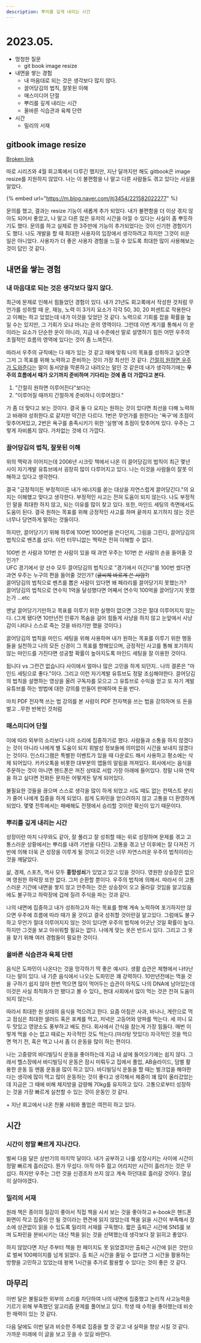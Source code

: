 ```yaml
---
description: 뿌리를 깊게 내리는 시간
---
```


# 2023.05.

* 멍청한 질문
  * git book image resize
* 내면을 쌓는 경험
  * 내 마음대로 되는 것은 생각보다 많지 않다.
  * 끌어당김의 법칙, 잘못된 이해
  * 매스미디어 단절
  * 뿌리를 깊게 내리는 시간
  * 올바른 식습관과 육체 단련
* 시간
  * 밀리의 서재



## gitbook image resize

[Broken link](broken-reference "mention")

따로 시리즈와 4월 회고록에서 다루긴 했지만, 지난 달까지만 해도 gitbook은 image resize를 지원하지 않았다. 나는 이 불편함을 나 말고 다른 사람들도 겪고 있다는 사실을 알았다.&#x20;

{% embed url="https://m.blog.naver.com/jtj3454/221582022277" %}

문의를 했고, 결과는 resize 기능이 새롭게 추가 되었다. 내가 불편함을 더 이상 겪지 않아도 되어서 좋았고, 나 말고 다른 많은 유저의 시간을 아낄 수 있다는 사실이 좀 뿌듯하기도 했다. 문의를 하고 실제로 한 3주만에 기능이 추가되었다는 것이 신기한 경험이기도 했다. 나도 개발을 할 때 최대한 사용자의 입장에서 생각하려고 하지만 그것이 쉬운 일은 아니었다. 사용자가 더 좋은 사용자 경험을 느낄 수 있도록 최대한 많이 사용해보는 것이 답인 것 같다.



## 내면을 쌓는 경험

### 내 마음대로 되는 것은 생각보다 많지 않다.

최근에 문제로 인해서 힘들었던 경험이 있다. 내가 21년도 회고록에서 작성한 것처럼 무언가를 성취할 때 운, 재능, 노력 이 3가지 요소가 각각 50, 30, 20 퍼센트로 작용한다고 이해는 하고 있었는데 내가 이것을 잊었던 것 같다. 노력으로 기회를 잡을 확률을 높일 수는 있지만, 그 기회가 오냐 마냐는 운의 영역이다. 그런데 이번 계기를 통해서 이 운이라는 요소가 단순한 운이 아니라, 지금 내 수준에선 말로 설명하기 힘든 어떤 우주의 초월적인 흐름의 영역에 있다는 것이 좀 느껴진다.

따라서 우주의 규칙에는 다 때가 있는 것 같고 때에 맞춰 나의 목표를 성취하고 싶으면 그저 그 목표를 위해 노력하고 준비하는 것이 가장 최선인 것 같다. [간절히 원하면 우주가 도와준다](https://www.quora.com/It%E2%80%99s-said-that-when-you-desperately-want-something-the-universe-conspires-to-make-it-happen-Is-this-true)는 말이 동서양을 막론하고 내려오는 말인 것 같은데 내가 생각하기에는 **우주의 흐름에서 때가 오기까지 준비하며 기다리는 것에 좀 더 가깝다고 본다.**

1. "간절히 원하면 이루어진다"보다는
2. "이루어질 때까지 간절하게 준비하니 이루어졌다."

가 좀 더 맞다고 보는 것이다. 결국 둘 다 요지는 원하는 것이 있다면 최선을 다해 노력하고 바래야 성취한다.로 같지만 약간은 다르다. 1번은 무언가를 원한다는 '욕구'에 초점이 맞추어져있고, 2번은 욕구를 충족시키기 위한 '실행'에  초점이 맞추어져 있다. 우주는 그렇게 자비롭지 않다. 가차없는 것에 더 가깝다.



### 끌어당김의 법칙, 잘못된 이해

위의 맥락과 이어지는데 2006년 시크릿 책에서 나온 이 끌어당김의 법칙이 최근 몇년 사이 자기계발 유튜브에서 굉장히 많이 다루어지고 있다. 나는 이것을 사람들이 잘못 이해하고 있다고 생각한다.

결국 "긍정적이든 부정적이든 내가 에너지를 쏟는 대상을 자연스럽게 끌어당긴다."의 요지는 이해했고 맞다고 생각한다. 부정적인 사고는 전혀 도움이 되지 않는다. 나도 부정적인 말을 최대한 하지 않고, 되는 이유를 많이 찾고 있다. 또한, 마인드 세팅의 측면에서도 도움이 된다. 결국 원하는 목표를 위해 긍정적인 사고를 하며 끝까지 포기하지 않는 것은 너무나 당연하게 말하는 것들이다.

하지만, 끌어당기기 위해 하루에 100번 1000번을 쓴다던지, 그림을 그린다, 끌어당김의 법칙으로 벤츠를 샀다. 이런 터무니없는 맥락은 전혀 이해할 수 없다.

100번 쓴 사람과 101번 쓴 사람이 있을 때 과연 우주는 101번 쓴 사람의 손을 들어줄 것인가?\
UFC 경기에서 양 선수 모두 끌어당김의 법칙으로 "경기에서 이긴다"를 100번 썼다면 과연 우주는 누구의 편을 들어줄 것인가? (~~글씨체 바르게 쓴 사람?~~)\
끌어당김의 법칙으로 벤츠를 뽑은 사람이 있다면 왜 페라리를 끌어당기지 못했는가?\
끌어당김의 법칙으로 연수익 1억을 달성했다면 어째서 연수익 100억을 끌어당기지 못했는가 ...etc



맨날 끌어당기기만하고 목표를 이루기 위한 실행이 없으면 그것은 절대 이루어지지 않는다. (그게 됐다면 10만년전 인류가 목숨을 걸어 힘들게 사냥을 하지 않고 눈앞에서 사냥감이 나타나 스스로 죽는 것을 바라기만 했을 것이다.)

끌어당김의 법칙을 마인드 세팅을 위해 사용하며 내가 원하는 목표를 이루기 위한 행동들을 실천하고 나의 모든 신경이 그 목표를 향해있으며, 긍정적인 사고를 통해 포기하지 않는 마인드를 가진다면 성공할 확률이 높아지도록 마인드 세팅을 잘 이용한 것이다.

됩니다 vs 그런건 없습니다 사이에서 얼마나 많은 고민을 하게 되던지.. 나의 결론은 "마인드 세팅으로 좋다."이다. 그리고 이런 자기계발 유튜브도 정말 조심해야한다. 끌어당김의 법칙을 설명하는 영상을 올려 구독자를 모으고 그 유튜브로 수익을 얻고 또 자기 계발 유튜브를 하는 방법에 대한 강의를 만들어 판매하며 돈을 번다.

마치 PDF 전자책 쓰는 법 강의를 본 사람이 PDF 전자책을 쓰는 법을 강의하며 또 돈을 벌고 ..무한 반복인 것처럼



### 매스미디어 단절

이에 따라 외부의 소리보다 나의 소리에 집중하기로 했다. 사람들과 소통을 하지 않겠다는 것이 아니라 나에게 별 도움이 되지 휘발성 정보들에 의미없이 시간을 보내지 않겠다는 것이다. 인스타그램은 특별한 이벤트가 있을 때 다운로드 해서 사용하고 평소에는 삭제 되어있다. 카카오톡을 비롯한 대부분의 앱들의 알림을 꺼져있다. 회사에서는 음식을 주문하는 것이 아니면 핸드폰은 꺼진 상태로 서랍 가장 아래에 들어있다. 정말 나와 연락을 하고 싶다면 전화든 문자든 어떻게든 닿게 되어있다.

불필요한 것들을 끊으며 스스로 생각을 많이 하게 되었고 시도 때도 없는 컨텍스트 분리가 줄어 나에게 집중을 하게 되었다. 쉽게 도파민을 얻으려하지 않고 고통을 더 환영하게 되었다. 몇몇 전투에서는 패배해도 전쟁에서 승리할 것이란 확신이 있기 때문이다.



### 뿌리를 깊게 내리는 시간

성장이란 마치 나무와도 같아, 잘 풀리고 잘 성취할 때는 위로 성장하며 문제를 겪고 고통스러운 상황에서는 뿌리를 내려 기반을 다진다. 고통을 겪고 난 이후에는 잘 다져진 기반에 의해 더욱 큰 성장을 이루게 될 것이고 이것은 너무 자연스러운 우주의 법칙이라는 것을 깨달았다.

삶, 경제, 스포츠, 역사 모두 **흥망성쇠**가 있었고 있고 있을 것이다. 영원한 상승장은 없으며 영원한 하락장 또한 없다. 그저 순환할 뿐이다. 우주의 법칙에 의해서. 따라서 이 고통스러운 기간에 내면을 쌓지 않고 안주하는 것은 상승장이 오고 올라갈 것임을 알고있음에도 불구하고 하락장에 겁에 질려 주식을 파는 것과 같다.

나의 내면에 집중하고 내가 성취하고자 하는 목표를 향해 계속 노력하여 포기하지만 않으면 우주에 흐름에 따라 때가 올 것이고 결국 성취할 것이란걸 알고있다. 그럼에도 불구하고 무언가 절대 이루어지지 않는 것이 있다면 우주의 법칙에 어긋난 것일 확률이 높다. 하지만 그것을 보고 아쉬워할 필요는 없다. 나에게 맞는 옷은 반드시 있다. 그리고 그 옷을 찾기 위해 여러 경험들이 필요한 것이다.



### 올바른 식습관과 육체 단련

음식은 도파민이 나온다는 것을 망각하기 딱 좋은 예시다. 생활 습관은 체형에서 나타난다는 말이 있다. 내 기준 음식에서 나오는 도파민은 꽤 강력하다. 10만년전에는 먹을 것을 구하기 쉽지 않아 한번 먹으면 많이 먹어두는 습관이 아직도 나의 DNA에 남아있는데 이것은 사실 최적화가 안 됐다고 볼 수 있다,, 현대 사회에서 많이 먹는 것은 전혀 도움이 되지 않는다.

따라서 최대한 원 상태의 음식을 먹으려고 한다. 요즘 아침은 사과, 바나나, 계란으로 먹고 점심은 최대한 샐러드 혹은 포케를 먹고, 저녁은 고등어와 양파를 먹는다. 세 끼니 모두 맛있고 영양소도 풍부하고 배도 찬다. 회사에서 간식을 참는게 가장 힘들다. 매번 이렇게 먹을 수는 없고 때로는 자극적인 것도 먹는다.(마라탕 맛있다) 자극적인 것을 먹으면 먹기 전, 혹은 먹고 나서 좀 더 운동을 많이 하는 편이다.



나는 고중량의 바디빌딩식 운동을 좋아하는데 지금 내 삶에 들어오기에는 쉽지 않다. 그래서 헬스장에서 바디빌딩식 운동은 잠시 미뤄두고 집에서 풀업, AB슬라이드, 덤벨 활용한 운동 등 맨몸 운동을 많이 하고 있다. 바디빌딩식 운동을 할 때는 벌크업을 해야한다는 생각에 많이 먹고 많이 운동하는 것이 좋다고 생각해서 체중이 꽤 많이 올라갔었는데 지금은 그 때에 비해 체지방을 감량해 70kg를 유지하고 있다. 고통으로부터 성장하는 것을 가장 빠르게 실천할 수 있는 것이 운동인 것 같다.

\+ 지난 회고에서 나온 찬물 샤워와 풀업은 여전히 하고 있다.





## 시간

### 시간이 정말 빠르게 지나간다.

벌써 다음 달은 상반기의 마지막 달이다. 내가 공부하고 나를 성장시키는 사이에 시간이 정말 빠르게 흘러갔다. 뭔가 무섭다. 아직 아주 젊고 어리지만 시간이 흘러가는 것은 무섭다. 하지만 우주는 그런 것을 신경조차 쓰지 않고 계속 하던대로 흘러갈 것이다. 열심히 살아야겠다.



### 밀리의 서재

원래 책은 종이의 질감이 좋아서 직접 책을 사서 보는 것을 좋아하고 e-book은 핸드폰 화면이 작고 집중이 안 될 것이라는 편견에 읽지 않았는데 책을 읽을 시간이 부족해서 장소에 상관없이 읽을 수 있도록 밀리의 서재를 구독했다. 짧은 출퇴근 시간에 SNS를 보며 도파민을 분비시키는 대신 책을 읽는 것을 선택했는데 생각보다 잘 읽히고 좋았다.

하지 않았다면 지난 주부터 책을 한 페이지도 못 읽었겠지만 출퇴근 시간에 읽은 것만으로 벌써 100페이지를 넘게 읽었다. 출 퇴근 시간을 줄일 수 없다면 그 시간을 활용하는 방향을 고민하고 있었는데 왕복 1시간을 추가로 활용할 수 있다는 것이 좋은 것 같다.



## 마무리

이번 달은 불필요한 외부의 소리를 차단하여 나의 내면에 집중했고 논리적 사고능력을 기르기 위해 부족했던 알고리즘 문제를 풀어보고 있다. 학생 때 수학을 좋아했는데 비슷한 매력이 있는 것 같다.

다음 달에도 이번 달과 비슷한 주제로 집중을 할 것 같고 내 실력을 향상 시킬 것 같다. 가까운 미래에 이 글을 보고 웃을 수 있길 바란다.&#x20;



